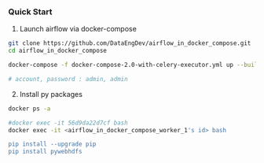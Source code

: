 ### Quick Start

1. Launch airflow via docker-compose
```bash
git clone https://github.com/DataEngDev/airflow_in_docker_compose.git
cd airflow_in_docker_compose

docker-compose -f docker-compose-2.0-with-celery-executor.yml up --buil

# account, password : admin, admin
```

2. Install py packages
```bash
docker ps -a 

#docker exec -it 56d9da22d7cf bash
docker exec -it <airflow_in_docker_compose_worker_1's id> bash

pip install --upgrade pip
pip install pywebhdfs
```

